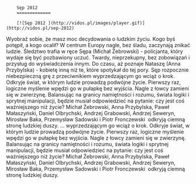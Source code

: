 
        Sęp 2012 
        =============
        
        [![Sęp 2012 ](http://vidos.pl/images/player.gif)](http://vidos.pl/sep-2012)
        
        
 Wyobraź sobie, że masz moc decydowania o ludzkim życiu. Kogo byś potępił, a kogo ocalił? W centrum Europy nagle, bez śladu, zaczynają znikać ludzie. Śledztwo trafia w ręce Sępa (Michał Żebrowski) - policjanta, który wydaje się być pozbawiony uczuć. Twardy, nieprzekupny, bez zobowiązań i przysług do wyświadczenia innym. Do czasu, aż poznaje Nataszę (Anna Przybylska) - kobietę inną niż te, które spotykał do tej pory. Sęp rozpocznie niebezpieczną grę z przeciwnikiem wyprzedzającym go wciąż o krok. Odkryje świat, w którym ludzie prowadzą podwójne życie. Pierwszy raz, logiczne myślenie wpędzi go w pułapkę bez wyjścia. Nagle z łowcy zamieni się w zwierzynę. Balansując na granicy namiętności i rozumu, świata logiki i sprytnej manipulacji, będzie musiał odpowiedzieć na pytanie: czy jest coś ważniejszego niż życie? Michał Żebrowski, Anna Przybylska, Paweł Małaszyński, Daniel Olbrychski, Andrzej Grabowski, Andrzej Seweryn, Mirosław Baka, Przemysław Sadowski i Piotr Fronczewski  odkryją ciemną stronę ludzkiej duszy.  ... wyprzedzającym go wciąż o krok. Odkryje świat, w którym ludzie prowadzą podwójne życie. Pierwszy raz, logiczne myślenie wpędzi go w pułapkę bez wyjścia. Nagle z łowcy zamieni się w zwierzynę. Balansując na granicy namiętności i rozumu, świata logiki i sprytnej manipulacji, będzie musiał odpowiedzieć na pytanie: czy jest coś ważniejszego niż życie? Michał Żebrowski, Anna Przybylska, Paweł Małaszyński, Daniel Olbrychski, Andrzej Grabowski, Andrzej Seweryn, Mirosław Baka, Przemysław Sadowski i Piotr Fronczewski  odkryją ciemną stronę ludzkiej duszy.
    